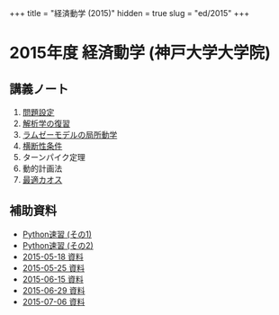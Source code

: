 +++
title = "経済動学 (2015)"
hidden = true
slug = "ed/2015"
+++

# 2015年度 経済動学 (神戸大学大学院)

## 講義ノート

1. [問題設定](/files/ed/2015/1.pdf)
2. [解析学の復習](/files/ed/2015/2.pdf)
3. [ラムゼーモデルの局所動学](/files/ed/2015/3.pdf)
4. [横断性条件](/files/ed/2015/4.pdf)
5. ターンパイク定理
6. 動的計画法
7. [最適カオス](/files/ed/2015/7s.pdf)

## 補助資料

- [Python速習 (その1)](http://nbviewer.ipython.org/gist/kenjisato/222469dcf992c92d1e84/2015-04-06.ipynb)
- [Python速習 (その2)](http://nbviewer.ipython.org/gist/kenjisato/b564da2b4165c3721d6b)
- [2015-05-18 資料](http://nbviewer.ipython.org/gist/kenjisato/07a51e08fbd790c020f8/2015-05-18.ipynb)
- [2015-05-25 資料](http://nbviewer.ipython.org/format/slides/gist/kenjisato/08439241d90756a5248c/2015-05-25.ipynb#/)
- [2015-06-15 資料](http://nbviewer.ipython.org/gist/kenjisato/9c067269e508e04c60f2)
- [2015-06-29 資料](http://nbviewer.ipython.org/format/slides/gist/kenjisato/ad74ea69d7ffe18356ad#/)
- [2015-07-06 資料](http://nbviewer.ipython.org/format/slides/gist/kenjisato/76e325f91a025a02284c#/)

